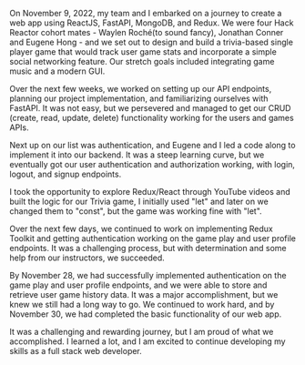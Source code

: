 On November 9, 2022, my team and I embarked on a journey to create a web app using ReactJS, FastAPI, MongoDB, and Redux. We were four Hack Reactor cohort mates - Waylen Roché(to sound fancy), Jonathan Conner and Eugene Hong - and we set out to design and build a trivia-based single player game that would track user game stats and incorporate a simple social networking feature. Our stretch goals included integrating game music and a modern GUI.

Over the next few weeks, we worked on setting up our API endpoints, planning our project implementation, and familiarizing ourselves with FastAPI. It was not easy, but we persevered and managed to get our CRUD (create, read, update, delete) functionality working for the users and games APIs.

Next up on our list was authentication, and Eugene and I led a code along to implement it into our backend. It was a steep learning curve, but we eventually got our user authentication and authorization working, with login, logout, and signup endpoints.

I took the opportunity to explore Redux/React through YouTube videos and built the logic for our Trivia game, I initially used "let" and later on we changed them to "const", but the game was working fine with "let".

Over the next few days, we continued to work on implementing Redux Toolkit and getting authentication working on the game play and user profile endpoints. It was a challenging process, but with determination and some help from our instructors, we succeeded.

By November 28, we had successfully implemented authentication on the game play and user profile endpoints, and we were able to store and retrieve user game history data. It was a major accomplishment, but we knew we still had a long way to go. We continued to work hard, and by November 30, we had completed the basic functionality of our web app.

It was a challenging and rewarding journey, but I am proud of what we accomplished. I learned a lot, and I am excited to continue developing my skills as a full stack web developer.
